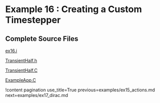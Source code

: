 # Example 16 : Creating a Custom Timestepper



## Complete Source Files

[ex16.i](https://github.com/idaholab/moose/blob/devel/examples/ex16_timestepper/ex16.i)

[TransientHalf.h](https://github.com/idaholab/moose/blob/devel/examples/ex16_timestepper/include/timesteppers/TransientHalf.h)

[TransientHalf.C](https://github.com/idaholab/moose/blob/devel/examples/ex16_timestepper/src/timesteppers/TransientHalf.C)

[ExampleApp.C](https://github.com/idaholab/moose/blob/devel/examples/ex16_timestepper/src/base/ExampleApp.C)

!content pagination use_title=True
                    previous=examples/ex15_actions.md
                    next=examples/ex17_dirac.md
